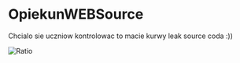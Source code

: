 # OpiekunWEBSource

Chcialo sie uczniow kontrolowac to macie kurwy leak source coda :))

![Ratio](https://cdn.discordapp.com/attachments/724153110808887340/963919257274556426/Nowy_projekt_12.png)
